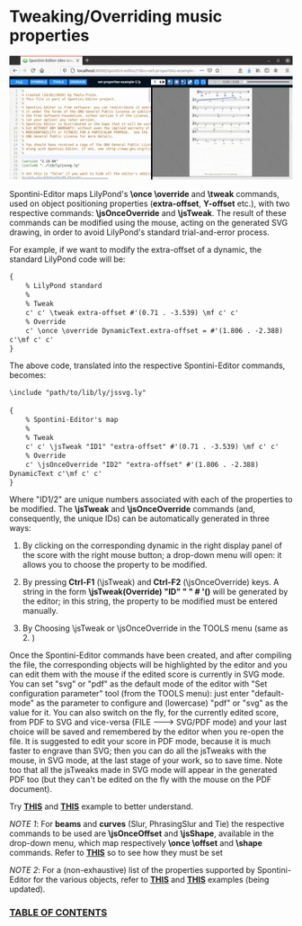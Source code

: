 <!--
Created (20/11/2020) by Paolo-Prete.
This file is part of Spontini-Editor project.

Spontini-Editor is free software: you can redistribute it and/or modify
it under the terms of the GNU General Public License as published by
the Free Software Foundation, either version 3 of the License, or
(at your option) any later version.
Spontini-Editor is distributed in the hope that it will be useful,
but WITHOUT ANY WARRANTY; without even the implied warranty of
MERCHANTABILITY or FITNESS FOR A PARTICULAR PURPOSE.  See the
GNU General Public License for more details.

You should have received a copy of the GNU General Public License
along with Spontini-Editor. If not, see <http://www.gnu.org/licenses/>.
-->

# Tweaking/Overriding music properties

![img](images/tweakOverride.gif)

Spontini-Editor maps LilyPond's **\once \override** and **\tweak** commands, used on object positioning properties (**extra-offset**, **Y-offset** etc.), with two respective commands: **\jsOnceOverride** and **\jsTweak**. The result of these commands can be modified using the mouse, acting on the generated SVG drawing, in order to avoid LilyPond's standard trial-and-error process.

For example, if we want to modify the extra-offset of a dynamic, the standard LilyPond code will be:

```
{
    % LilyPond standard
    %
    % Tweak
    c' c' \tweak extra-offset #'(0.71 . -3.539) \mf c' c'
    % Override
    c' \once \override DynamicText.extra-offset = #'(1.806 . -2.388) c'\mf c' c'
}
```
The above code, translated into the respective Spontini-Editor commands, becomes:

```
\include "path/to/lib/ly/jssvg.ly"

{
    % Spontini-Editor's map
    %
    % Tweak
    c' c' \jsTweak "ID1" "extra-offset" #'(0.71 . -3.539) \mf c' c'
    % Override
    c' \jsOnceOverride "ID2" "extra-offset" #'(1.806 . -2.388) DynamicText c'\mf c' c'
}
```

Where "ID1/2" are unique numbers associated with each of the properties to be modified. The **\jsTweak** and **\jsOnceOverride** commands (and, consequently, the unique IDs) can be automatically generated in three ways:

 1. By clicking on the corresponding dynamic in the right display panel of the score with the right mouse button; a drop-down menu will open: it allows you to choose the property to be modified.

 2. By pressing **Ctrl-F1** (\jsTweak) and **Ctrl-F2** (\jsOnceOverride) keys. A string in the form **\jsTweak(Override) "ID" " " # '()** will be generated by the editor; in this string, the property to be modified must be entered manually.
 
 3. By Choosing \jsTweak or \jsOnceOverride in the TOOLS menu (same as 2. )

Once the Spontini-Editor commands have been created, and after compiling the file, the corresponding objects will be highlighted by the editor and you can edit them with the mouse if the edited score is currently in SVG mode.
You can set "svg" or "pdf" as the default mode of the editor with "Set configuration parameter" tool (from the TOOLS menu): just enter "default-mode" as the parameter to configure and (lowercase) "pdf" or "svg" as the value for it.
You can also switch on the fly, for the currently edited score, from PDF to SVG and vice-versa (FILE ---> SVG/PDF mode) and your last choice will be saved and remembered by the editor when you re-open the file.
It is suggested to edit your score in PDF mode, because it is much faster to engrave than SVG; then you can do all the jsTweaks with the mouse, in SVG mode, at the last stage of your work, so to save time.
Note too that all the jsTweaks made in SVG mode will appear in the generated PDF too (but they can't be edited on the fly with the mouse on the PDF document).

Try **[THIS](../examples/set-properties-example-1.ly)** and **[THIS](../examples/set-properties-example-2.ly)** example to better understand.

*NOTE 1*: For **beams** and **curves** (Slur, PhrasingSlur and Tie) the respective commands to be used are **\jsOnceOffset** and **\jsShape**, available in the drop-down menu, which map respectively **\once \offset** and **\shape** commands. Refer to **[THIS](../examples/set-properties-example-2.ly)** so to see how they must be set

*NOTE 2*: For a (non-exhaustive) list of the properties supported by Spontini-Editor for the various objects, refer to **[THIS](../examples/set-properties-example-2.ly)** and **[THIS](../examples/padding-on-brackets-example.ly)** examples (being updated).

### [TABLE OF CONTENTS](toc.md)
